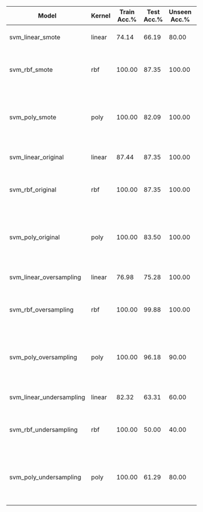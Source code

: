 | Model | Kernel | Train Acc.% | Test Acc.% | Unseen Acc.% | Parameters | Precision | F1-Score | Recall | ROC Score | Class Imbalance | SMOTE |
|-------|--------|-------------|------------|--------------|------------|-----------|----------|--------|-----------|----------------|-------|
| svm_linear_smote | linear | 74.14 | 66.19 | 80.00 | {'svm__C': 1, 'svm__kernel': 'linear'} | 0.8143 | 0.7157 | 0.6619 | 0.5944 | original | True |
| svm_rbf_smote | rbf | 100.00 | 87.35 | 100.00 | {'svm__C': 1, 'svm__gamma': 3.0, 'svm__kernel': 'rbf'} | 0.7630 | 0.8145 | 0.8735 | 0.5000 | original | True |
| svm_poly_smote | poly | 100.00 | 82.09 | 100.00 | {'svm__C': 10, 'svm__degree': 3, 'svm__gamma': 1.0, 'svm__kernel': 'poly'} | 0.7906 | 0.8044 | 0.8209 | 0.5212 | original | True |
| svm_linear_original | linear | 87.44 | 87.35 | 100.00 | {'svm__C': 1, 'svm__kernel': 'linear'} | 0.7630 | 0.8145 | 0.8735 | 0.5000 | original | False |
| svm_rbf_original | rbf | 100.00 | 87.35 | 100.00 | {'svm__C': 1, 'svm__gamma': 3.0, 'svm__kernel': 'rbf'} | 0.7630 | 0.8145 | 0.8735 | 0.5000 | original | False |
| svm_poly_original | poly | 100.00 | 83.50 | 100.00 | {'svm__C': 10, 'svm__degree': 3, 'svm__gamma': 1.0, 'svm__kernel': 'poly'} | 0.7952 | 0.8123 | 0.8350 | 0.5259 | original | False |
| svm_linear_oversampling | linear | 76.98 | 75.28 | 100.00 | {'svm__C': 1, 'svm__kernel': 'linear'} | 0.7565 | 0.7518 | 0.7528 | 0.7527 | oversampling | False |
| svm_rbf_oversampling | rbf | 100.00 | 99.88 | 100.00 | {'svm__C': 1, 'svm__gamma': 3.0, 'svm__kernel': 'rbf'} | 0.9988 | 0.9988 | 0.9988 | 0.9988 | oversampling | False |
| svm_poly_oversampling | poly | 100.00 | 96.18 | 90.00 | {'svm__C': 10, 'svm__degree': 3, 'svm__gamma': 1.0, 'svm__kernel': 'poly'} | 0.9642 | 0.9617 | 0.9618 | 0.9618 | oversampling | False |
| svm_linear_undersampling | linear | 82.32 | 63.31 | 60.00 | {'svm__C': 1, 'svm__kernel': 'linear'} | 0.6331 | 0.6331 | 0.6331 | 0.6331 | undersampling | False |
| svm_rbf_undersampling | rbf | 100.00 | 50.00 | 40.00 | {'svm__C': 1, 'svm__gamma': 3.0, 'svm__kernel': 'rbf'} | 0.2500 | 0.3333 | 0.5000 | 0.5000 | undersampling | False |
| svm_poly_undersampling | poly | 100.00 | 61.29 | 80.00 | {'svm__C': 10, 'svm__degree': 3, 'svm__gamma': 1.0, 'svm__kernel': 'poly'} | 0.6132 | 0.6127 | 0.6129 | 0.6129 | undersampling | False |
